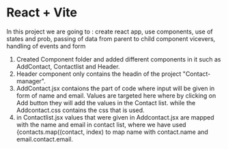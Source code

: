 # React + Vite

In this project we are going to :
    create react app,
    use components,
    use of states and prob,
    passing of data from parent to child component vicevers,
    handling of events and form
1. Created Component  folder and added different components in it such as AddContact, Contactlist and Header.
2. Header component only contains the headin of the project "Contact- manager".
3. AddContact.jsx contaions the part of code where input will be given in form of name and email. Values are targeted here where by clicking on Add button they will add the values in the Contact list. while the Addcontact.css contains the css that is used.
4. in Contactlist.jsx values that were given in Addcontact.jsx are mapped with the name and email in contact list, where we have used {contacts.map((contact, index) to map name with contact.name and email.contact.email.